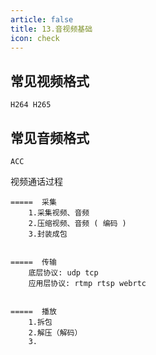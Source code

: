 ```yaml
---
article: false
title: 13.音视频基础
icon: check
---
```


## 常见视频格式
```text
H264 H265
```


## 常见音频格式
```text
ACC

```



视频通话过程
```text
=====  采集
    1.采集视频、音频
    2.压缩视频、音频 ( 编码 )
    3.封装成包
    
    
=====  传输
    底层协议: udp tcp
    应用层协议: rtmp rtsp webrtc 


=====  播放
    1.拆包
    2.解压（解码）
    3.


```















